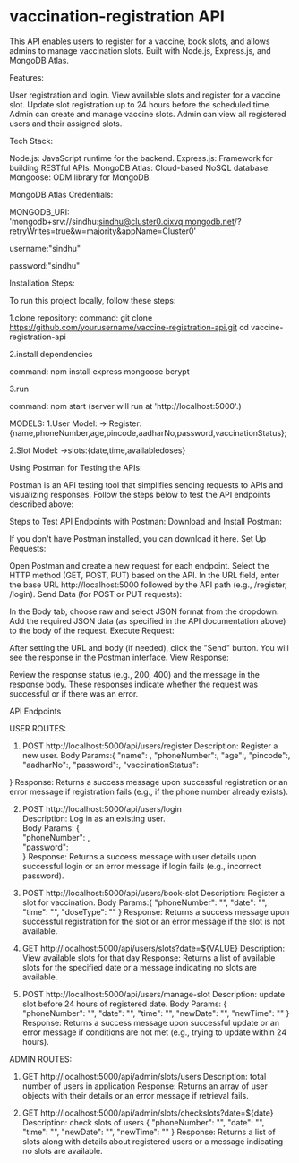 # vaccination-registration API


This API enables users to register for a vaccine, book slots, and allows admins to manage vaccination slots. Built with Node.js, Express.js, and MongoDB Atlas.

Features:

User registration and login.
View available slots and register for a vaccine slot.
Update slot registration up to 24 hours before the scheduled time.
Admin can create and manage vaccine slots.
Admin can view all registered users and their assigned slots.

Tech Stack:

Node.js: JavaScript runtime for the backend.
Express.js: Framework for building RESTful APIs.
MongoDB Atlas: Cloud-based NoSQL database.
Mongoose: ODM library for MongoDB.

MongoDB Atlas Credentials:

MONGODB_URI: 'mongodb+srv://sindhu:sindhu@cluster0.cixvq.mongodb.net/?retryWrites=true&w=majority&appName=Cluster0'

username:"sindhu"

password:"sindhu"

Installation Steps:

To run this project locally, follow these steps:

1.clone repository:
command: git clone https://github.com/yourusername/vaccine-registration-api.git
cd vaccine-registration-api

2.install dependencies

command: npm install express mongoose bcrypt

3.run

command: npm start
(server will run at 'http://localhost:5000'.)

MODELS:
1.User Model:
-> Register: {name,phoneNumber,age,pincode,aadharNo,password,vaccinationStatus};

2.Slot Model:
->slots:{date,time,availabledoses}

Using Postman for Testing the APIs:

Postman is an API testing tool that simplifies sending requests to APIs and visualizing responses. Follow the steps below to test the API endpoints described above:

Steps to Test API Endpoints with Postman:
Download and Install Postman:

If you don't have Postman installed, you can download it here.
Set Up Requests:

Open Postman and create a new request for each endpoint.
Select the HTTP method (GET, POST, PUT) based on the API.
In the URL field, enter the base URL http://localhost:5000 followed by the API path (e.g., /register, /login).
Send Data (for POST or PUT requests):

In the Body tab, choose raw and select JSON format from the dropdown.
Add the required JSON data (as specified in the API documentation above) to the body of the request.
Execute Request:

After setting the URL and body (if needed), click the "Send" button.
You will see the response in the Postman interface.
View Response:

Review the response status (e.g., 200, 400) and the message in the response body. These responses indicate whether the request was successful or if there was an error.

API Endpoints

USER ROUTES:

1. POST http://localhost:5000/api/users/register
   Description: Register a new user.
   Body Params:{
   "name": ,
   "phoneNumber":,
   "age":,
   "pincode":,
   "aadharNo":,
   "password":,
   "vaccinationStatus":

}
Response: Returns a success message upon successful registration or an error message if registration fails (e.g., if the phone number already exists).

2. POST http://localhost:5000/api/users/login  
    Description: Log in as an existing user.  
    Body Params: {  
    "phoneNumber": ,  
    "password":  
    }
   Response: Returns a success message with user details upon successful login or an error message if login fails (e.g., incorrect password).

3. POST http://localhost:5000/api/users/book-slot
   Description: Register a slot for vaccination.
   Body Params:{
   "phoneNumber": "",
   "date": "",
   "time": "",
   "doseType": ""
   }
   Response: Returns a success message upon successful registration for the slot or an error message if the slot is not available.

4. GET http://localhost:5000/api/users/slots?date=${VALUE}
   Description: View available slots for that day
   Response: Returns a list of available slots for the specified date or a message indicating no slots are available.

5. POST http://localhost:5000/api/users/manage-slot
   Description: update slot before 24 hours of registered date.
   Body Params:
   {
   "phoneNumber": "",
   "date": "",
   "time": "",
   "newDate": "",
   "newTime": ""
   }
   Response: Returns a success message upon successful update or an error message if conditions are not met (e.g., trying to update within 24 hours).

ADMIN ROUTES:

1. GET http://localhost:5000/api/admin/slots/users
   Description: total number of users in application
   Response: Returns an array of user objects with their details or an error message if retrieval fails.

2. GET http://localhost:5000/api/admin/slots/checkslots?date=${date}
   Description: check slots of users
   {
   "phoneNumber": "",
   "date": "",
   "time": "",
   "newDate": "",
   "newTime": ""
   }
   Response: Returns a list of slots along with details about registered users or a message indicating no slots are available.
